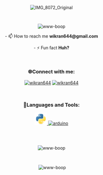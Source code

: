 
<div align="center">
  
![IMG_8072_Original](https://i.pinimg.com/originals/e4/7c/67/e47c6734006f65fdf8df8a0c3f359ba1.gif)

<br/>

<p align="center"> <img src="https://komarev.com/ghpvc/?username=www-boop&label=Profile%20views&color=38e8ff&style=plastic" alt="www-boop" /> </p>

<p align="center"> - 📫 How to reach me <b>wikran644@gmail.com</b></p>

<p align="center"> - ⚡ Fun fact <b>Huh?</b></p>


<p align="center"></p>
<br/>
<h3 align="center">🌐Connect with me:</h3>
<p align="center">
<a href="https://www.hackerrank.com/wikran644" target="blank"><img align="center" src="https://raw.githubusercontent.com/rahuldkjain/github-profile-readme-generator/master/src/images/icons/Social/hackerrank.svg" alt="wikran644" height="30" width="40" /></a>
<a href="https://www.leetcode.com/wikran644" target="blank"><img align="center" src="https://raw.githubusercontent.com/rahuldkjain/github-profile-readme-generator/master/src/images/icons/Social/leet-code.svg" alt="wikran644" height="30" width="40" /></a>
</p>
<br/>
<h3 align="center">🚀Languages and Tools:</h3>
<p align="center">  <a href="https://www.python.org" target="_blank" rel="noreferrer"> <img src="https://raw.githubusercontent.com/devicons/devicon/master/icons/python/python-original.svg" alt="python" width="40" height="40"/> </a><a href="https://www.arduino.cc/" target="_blank" rel="noreferrer"> <img src="https://cdn.worldvectorlogo.com/logos/arduino-1.svg" alt="arduino" width="40" height="40"/> </a> </p>

<br/>
<br/>

<p><img align="center" src="https://github-readme-stats.vercel.app/api/top-langs?username=www-boop&show_icons=true&theme=dark&locale=en&layout=compact" alt="www-boop" /></p>

<br/>



<p>&nbsp;<img align="center" src="https://github-readme-stats.vercel.app/api?username=www-boop&show_icons=true&theme=dark&locale=en" alt="www-boop" /></p>
</div>


